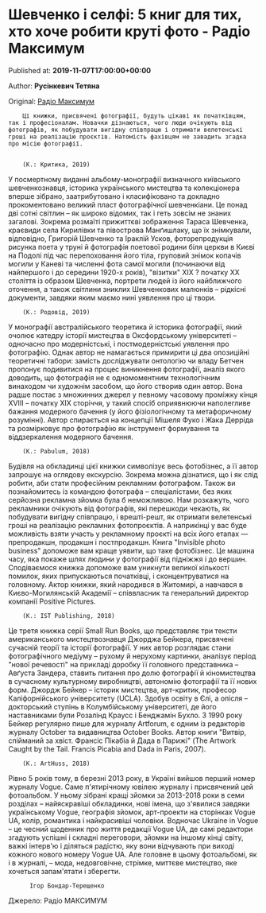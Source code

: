 
# Шевченко і селфі: 5 книг для тих, хто хоче робити круті фото - Радіо Максимум

Published at: **2019-11-07T17:00:00+00:00**

Author: **Русінкевич Тетяна**

Original: [Радіо Максимум](https://maximum.fm/shevchenko-i-selfi-5-knig-dlya-tih-hto-hoche-robiti-kruti-foto_n169204)


        Ці книжки, присвячені фотографії, будуть цікаві як початківцям, так і професіоналам. Новачки дізнаються, чого люди очікують від фотографів, як побудувати вигідну співпрацю і отримати велетенські гроші на реалізацію проєктів. Натомість фахівцям не завадить згадка про місію фотографії.
      

        (К.: Критика, 2019)
      
У посмертному виданні альбому-монографії визначного київського шевченкознавця, історика українського мистецтва та колекціонера вперше зібрано, заатрибутовано і класифіковано та докладно прокоментовано великий пласт фотографічної шевченкіани. Це понад дві сотні світлин – як широко відомих, так і геть зовсім не знаних загалові.
Зокрема розмаїті прижиттєві зображення Тараса Шевченка, краєвиди села Кирилівки та півострова Манґишлаку, що їх знімкували, відповідно, Григорій Шевченко та Іраклій Усков, фоторепродукція рисунка поета у труні й фотографія поетової родини біля церкви в Києві на Подолі під час перепоховання його тіла, груповий знімок копачів могили у Каневі та численні фота самої могили (починаючи від найпершого і до середини 1920-х років), "візитки" ХІХ ? початку ХХ століття із образом Шевченка, портрети людей із його найближчого оточення, а також світлини зниклих Шевченкових малюнків – рідкісні документи, завдяки яким маємо нині уявлення про ці твори.

        (К.: Родовід, 2019)
      
У монографії австралійського теоретика й історика фотографії, який очолює катедру історії мистецтва в Оксфордському університеті – одночасно про модерністські, і постмодерністські уявлення про фотографію. Однак автор не намагається примирити ці два опозиційні теоретичні табори: замість досліджувати онтологію чи владу Бетчен пропонує подивитися на процес виникнення фотографії, аналіз якого доводить, що фотографія не є одномоментним технологічним винаходом чи художнім засобом, що його створив один автор.
Вона радше постає з множинних джерел у певному часовому проміжку кінця XVIII – початку XIX сторіччя, у такий спосіб оприявнюючи наполегливе бажання модерного бачення (у його фізіологічному та метафоричному розумінні). Автор спирається на концепції Мішеля Фуко і Жака Дерріда та розмірковує про фотографію як інструмент формування та віддзеркалення модерного бачення.

        (К.: Pabulum, 2018)
      
Будівля на обкладинці цієї книжки символізує весь фотобізнес, а її автор запрошує на оглядову екскурсію. Зокрема можна дізнатися, що і як слід робити, аби стати професійним рекламним фотографом. Також ви познайомитесь із командою фотографа – спеціалістами, без яких серйозна рекламна зйомка була б неможливою.
Нам розкажуть, чого рекламники очікують від фотографів, які перешкоди чекають, як побудувати вигідну співпрацю, і врешті-решт, як отримати велетенські гроші на реалізацію рекламних фотопроєктів. А наприкінці у вас буде можливість взяти участь у рекламному проєкті на всіх його етапах — препродакшн, продакшн і постпродакшн.
Книга "Invisible photo business" допоможе вам краще уявити, що таке фотобізнес. Це машина часу, яка покаже шлях людини у фотографії від підніжжя і до вершин. Сподіваємося книжка допоможе вам уникнути великої кількості помилок, яких припускаються початківці, і сконцентруватися на головному. Актор книжки, який народився в Житомирі, а навчався в Києво-Могилянській Академії – співвласник та генеральний директор компанії Positive Pictures.

        (К.: IST Publishing, 2018)
      
Це третя книжка серії Small Run Books, що представляє три тексти американського мистецтвознавця Джорджа Бейкера, присвячені сучасній теорії та історії фотографії. У них автор розглядає стани фотографічного медіуму – рухому й нерухому картинки, аналізує період "нової речевості" на прикладі доробку її головного представника – Авґуста Зандера, ставить питання про долю фотографії й кіномистецтва в сучасному культурному виробництві, автономію фотографії та її нових форм.
Джордж Бейкер – історик мистецтва, арт-критик, професор Каліфорнійського університету (UCLA). Здобув освіту в Єлі, а опісля – докторський ступінь в Колумбійському університеті, де його наставниками були Розалінд Краусс і Бенджамін Бухло. З 1990 року Бейкер регулярно пише для журналу Artforum, є одним із редакторів журналу October та видавництва October Books. Автор книги "Витвір, спійманий за хвіст. Франсіс Пікабіа й Дада в Парижі" (The Artwork Caught by the Tail. Francis Picabia and Dada in Paris, 2007).

        (К.: ArtHuss, 2018)
      
Рівно 5 років тому, в березні 2013 року, в Україні вийшов перший номер журналу Vogue. Саме п'ятирічному ювілею журналу і присвячений цей фотоальбом. У ньому зібрані кращі зйомки за 2013-2018 роки в семи розділах – найяскравіші обкладинки, нові імена, що з'явилися завдяки українському Vogue, географія зйомок, арт-проекти на сторінках Vogue UA, колір, романтика і найкрасивіші чоловіки.
Водночас Ukraine in Vogue – це чесний щоденник про життя редакції Vogue UA, де самі редактори згадують успішні і складні переговори, зйомки на іншому кінці світу, важкі інтерв'ю і діляться радістю, яку вони відчувають при виході кожного нового номеру Vogue UA. Але головне в цьому фотоальбомі, як і в журналі, – мода, недовговічне, стрімке, миттєве мистецтво, яке хочеться запам'ятати і зберегти.

        
          Ігор Бондар-Терещенко
        
      
Джерело: Радіо МАКСИМУМ
